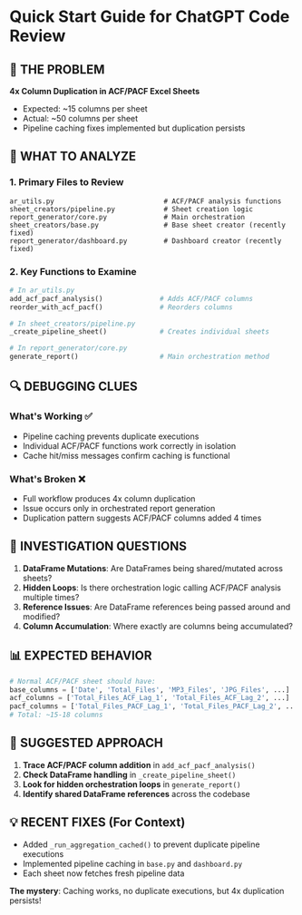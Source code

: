 # Quick Start Guide for ChatGPT Code Review

## 🚨 THE PROBLEM
**4x Column Duplication in ACF/PACF Excel Sheets**
- Expected: ~15 columns per sheet
- Actual: ~50 columns per sheet
- Pipeline caching fixes implemented but duplication persists

## 🎯 WHAT TO ANALYZE

### 1. Primary Files to Review
```
ar_utils.py                           # ACF/PACF analysis functions
sheet_creators/pipeline.py            # Sheet creation logic  
report_generator/core.py              # Main orchestration
sheet_creators/base.py                # Base sheet creator (recently fixed)
report_generator/dashboard.py         # Dashboard creator (recently fixed)
```

### 2. Key Functions to Examine
```python
# In ar_utils.py
add_acf_pacf_analysis()              # Adds ACF/PACF columns
reorder_with_acf_pacf()              # Reorders columns

# In sheet_creators/pipeline.py  
_create_pipeline_sheet()             # Creates individual sheets

# In report_generator/core.py
generate_report()                    # Main orchestration method
```

## 🔍 DEBUGGING CLUES

### What's Working ✅
- Pipeline caching prevents duplicate executions
- Individual ACF/PACF functions work correctly in isolation
- Cache hit/miss messages confirm caching is functional

### What's Broken ❌
- Full workflow produces 4x column duplication
- Issue occurs only in orchestrated report generation
- Duplication pattern suggests ACF/PACF columns added 4 times

## 🤔 INVESTIGATION QUESTIONS

1. **DataFrame Mutations**: Are DataFrames being shared/mutated across sheets?
2. **Hidden Loops**: Is there orchestration logic calling ACF/PACF analysis multiple times?
3. **Reference Issues**: Are DataFrame references being passed around and modified?
4. **Column Accumulation**: Where exactly are columns being accumulated?

## 📊 EXPECTED BEHAVIOR
```python
# Normal ACF/PACF sheet should have:
base_columns = ['Date', 'Total_Files', 'MP3_Files', 'JPG_Files', ...]  # ~7-8 cols
acf_columns = ['Total_Files_ACF_Lag_1', 'Total_Files_ACF_Lag_2', ...]   # ~5 cols  
pacf_columns = ['Total_Files_PACF_Lag_1', 'Total_Files_PACF_Lag_2', ...] # ~5 cols
# Total: ~15-18 columns
```

## 🚀 SUGGESTED APPROACH

1. **Trace ACF/PACF column addition** in `add_acf_pacf_analysis()`
2. **Check DataFrame handling** in `_create_pipeline_sheet()`
3. **Look for hidden orchestration loops** in `generate_report()`
4. **Identify shared DataFrame references** across the codebase

## 💡 RECENT FIXES (For Context)
- Added `_run_aggregation_cached()` to prevent duplicate pipeline executions
- Implemented pipeline caching in `base.py` and `dashboard.py`
- Each sheet now fetches fresh pipeline data

**The mystery**: Caching works, no duplicate executions, but 4x duplication persists!
